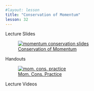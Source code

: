 ```yaml
---
#layout: lesson
title: "Conservation of Momentum"
lesson: 32
---
```


<div class="heading3"> Lecture Slides </div>

<div class="thumb_container">

  <a href="https://drive.google.com/file/d/1ISAQLAjrK2u6_wtKUHqjZO2ip1r0Cn4a/view" target="_blank">
    <figure class="thumblink">
      <img class="thumblink-img" src="{{site.baseurl}}/images/thumbs/L32.png" alt="momentum conservation slides" >
      <figcaption class="thumblink-caption"> Conservation of Momentum </figcaption>
    </figure>
  </a>

</div>


<div class="heading3">
  Handouts
</div>

<div class="thumb_container">

  <a href="{{site.baseurl}}/handouts/h32_Momentum.pdf" target="_blank">
    <figure class="thumblink">
      <img class="thumblink-img-portrait" src="{{site.baseurl}}/images/thumbs/H32.png" alt="mom. cons. practice" >
      <figcaption class="thumblink-caption"> Mom. Cons. Practice </figcaption>
    </figure>
  </a>

</div>


<div class="heading3">
  Lecture Videos
</div>

